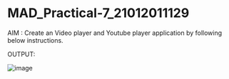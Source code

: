 # MAD_Practical-7_21012011129

AIM : Create an Video player and Youtube player application by following below instructions.

OUTPUT:

![image](https://github.com/rathodyuvraj2/MAD_Practical-7_21012011129/assets/124398921/5d2c0270-7feb-4077-8dc3-335a7fc58d3f)
